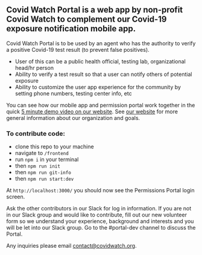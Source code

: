 ## Covid Watch Portal is a web app by non-profit Covid Watch to complement our Covid-19 exposure notification mobile app.

Covid Watch Portal is to be used by an agent who has the authority to verify a positive Covid-19 test result (to prevent false positives).

- User of this can be a public health official, testing lab, organizational head/hr person
- Ability to verify a test result so that a user can notify others of potential exposure
- Ability to customize the user app experience for the community by setting phone numbers, testing center info, etc

You can see how our mobile app and permission portal work together in the quick [5 minute demo video on our website](https://youtu.be/vgT0Cysh7m4).  See [our website](https://www.covidwatch.org/) for more general information about our organization and goals.


### To contribute code:

- clone this repo to your machine
- navigate to `/frontend`
- run `npm i` in your terminal
- then `npm run init`
- then `npm run git-info`
- then `npm run start:dev`

At `http://localhost:3000/` you should now see the Permissions Portal login screen.  

Ask the other contributors in our Slack for log in information.  If you are not in our Slack group and would like to contribute, fill out our new volunteer form so we understand your experience, background and interests and you will be let into our Slack group.  Go to the #portal-dev channel to discuss the  Portal.

Any inquiries please email contact@covidwatch.org.


